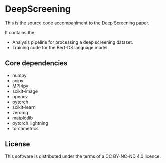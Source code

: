 # DeepScreening

This is the source code accompaniment to the Deep Screening [paper]().

It contains the:
- Analysis pipeline for processing a deep screening dataset.
- Training code for the Bert-DS language model.

## Core dependencies

- numpy
- scipy
- MPI4py
- scikit-image
- opencv
- pytorch
- scikit-learn
- zeromq
- matplotlib
- pytorch_lightning
- torchmetrics

## License

This software is distributed under the terms of a CC BY-NC-ND 4.0 licence.